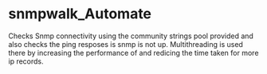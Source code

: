 # snmpwalk_Automate

Checks Snmp connectivity using the community strings pool provided and also checks the ping resposes is snmp is not up.
Multithreading is used there by increasing the performance of and redicing the time taken for more ip records.
